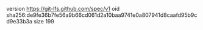 version https://git-lfs.github.com/spec/v1
oid sha256:de9fe36b7fe56a9b66cd061d2a10baa9741e0a807941d8caafd95b9cd9e33b3a
size 199
